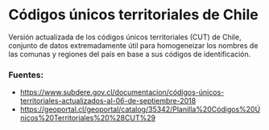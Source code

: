 # Códigos únicos territoriales de Chile

Versión actualizada de los códigos únicos territoriales (CUT) de Chile, conjunto de datos extremadamente útil para homogeneizar los nombres de las comunas y regiones del país en base a sus códigos de identificación.


### Fuentes:
- https://www.subdere.gov.cl/documentacion/códigos-únicos-territoriales-actualizados-al-06-de-septiembre-2018
- https://geoportal.cl/geoportal/catalog/35342/Planilla%20Códigos%20Únicos%20Territoriales%20%28CUT%29